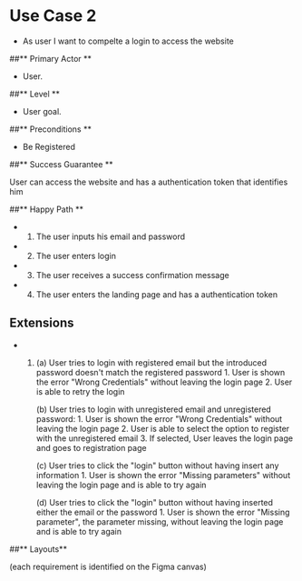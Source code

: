 # Use Case 2

* As user I want to compelte a login to access the website

##** Primary Actor **

* User.

##** Level **

* User goal.

##** Preconditions ** 

* Be Registered

##** Success Guarantee **

User can access the website and has a authentication token that identifies him

##** Happy Path **
* 1. The user inputs his email and password
* 2. The user enters login
* 3. The user receives a success confirmation message
* 4. The user enters the landing page and has a authentication token 

## Extensions
* 1.    (a) User tries to login with registered email but the introduced password doesn't match the registered password
            1. User is shown the error "Wrong Credentials" without leaving the login page
            2. User is able to retry the login
                                              
        (b) User tries to login with unregistered email and unregistered password:
            1. User is shown the error "Wrong Credentials" without leaving the login page
            2. User is able to select the option to register with the unregistered email
            3. If selected, User leaves the login page and goes to registration page

        (c) User tries to click the "login" button without having insert any information
            1. User is shown the error "Missing parameters" without leaving the login page and is able to try again
        
        (d) User tries to click the "login" button without having inserted either the email or the password
            1. User is shown the error "Missing parameter", the parameter missing, without leaving the login page and is able to try again              

##** Layouts**


(each requirement is identified on the Figma canvas)
